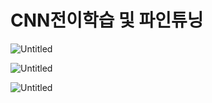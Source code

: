 # CNN전이학습 및 파인튜닝
![Untitled](https://prod-files-secure.s3.us-west-2.amazonaws.com/59350d95-032b-4e4b-b236-db8a5711b348/71643295-3a07-42df-9381-3b2a3136b4ef/Untitled)

![Untitled](https://prod-files-secure.s3.us-west-2.amazonaws.com/59350d95-032b-4e4b-b236-db8a5711b348/5cdc1518-6cb6-4be0-be98-122413dec313/Untitled.png)

![Untitled](https://prod-files-secure.s3.us-west-2.amazonaws.com/59350d95-032b-4e4b-b236-db8a5711b348/f10c374b-25b8-426c-bd42-6b72513c7565/Untitled.png)
